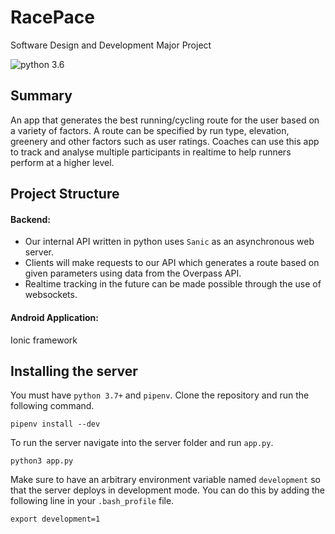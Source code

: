 # RacePace
Software Design and Development Major Project

<img src="https://img.shields.io/badge/python-3.7-brightgreen.svg?style=for-the-badge" alt="python 3.6" />

## Summary
An app that generates the best running/cycling route for the user based on a variety of factors. A route can be specified by run type, elevation, greenery and other factors such as user ratings. Coaches can use this app to track and analyse multiple participants in realtime to help runners perform at a higher level.

## Project Structure 

#### Backend:
* Our internal API written in python uses `Sanic` as an asynchronous web server.
* Clients will make requests to our API which generates a route based on given parameters using data from the Overpass API.
* Realtime tracking in the future can be made possible through the use of websockets.

#### Android Application:
Ionic framework

## Installing the server

You must have `python 3.7+` and `pipenv`. Clone the repository and run the following command.

```
pipenv install --dev
```

To run the server navigate into the server folder and run `app.py`.

```
python3 app.py
```
Make sure to have an arbitrary environment variable named `development` so that the server deploys in development mode. You can do this by adding the following line in your `.bash_profile` file. 

```
export development=1
```
